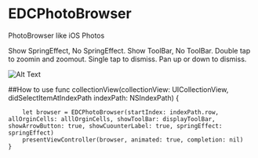 # EDCPhotoBrowser
PhotoBrowser like iOS Photos

Show SpringEffect, No SpringEffect.
Show ToolBar, No ToolBar.
Double tap to zoomin and zoomout.
Single tap to dismiss.
Pan up or down to dismiss. 

![Alt Text](https://github.com/fanyu/EDCPhotoBrowser/blob/master/Browser.gif)

##How to use 
func collectionView(collectionView: UICollectionView, didSelectItemAtIndexPath indexPath: NSIndexPath) {
        
        let browser = EDCPhotoBrowser(startIndex: indexPath.row, allOrginCells: alllOrginCells, showToolBar: displayToolBar, showArrowButton: true, showCuounterLabel: true, springEffect: springEffect)
        presentViewController(browser, animated: true, completion: nil)
    }
